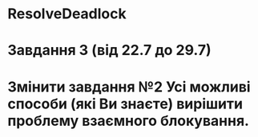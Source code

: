 # ResolveDeadlock
# Завдання 3 (від 22.7 до 29.7) 
# Змінити завдання №2 Усі можливі способи (які Ви знаєте) вирішити проблему взаємного блокування.
